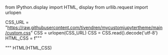 from IPython.display import HTML, display
from urllib.request import urlopen

CSS_URL = "https://raw.githubusercontent.com/tivendren/mycustomjupytertheme/main/custom.css"
CSS = urlopen(CSS_URL)
CSS = CSS.read().decode('utf-8')
HTML_CSS = f"""
<style>
{CSS}
</style>
"""
HTML(HTML_CSS)
